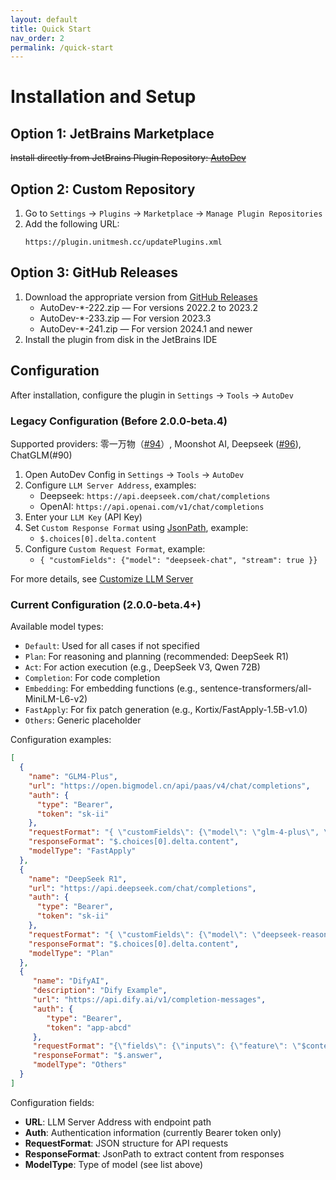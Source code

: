 ```yaml
---
layout: default
title: Quick Start
nav_order: 2
permalink: /quick-start
---
```


# Installation and Setup

## Option 1: JetBrains Marketplace

~~Install directly from JetBrains Plugin Repository: [AutoDev](https://plugins.jetbrains.com/plugin/21520-autodev)~~

## Option 2: Custom Repository

1. Go to `Settings` → `Plugins` → `Marketplace` → `Manage Plugin Repositories`
2. Add the following URL:
   ```
   https://plugin.unitmesh.cc/updatePlugins.xml
   ```

## Option 3: GitHub Releases

1. Download the appropriate version from [GitHub Releases](https://github.com/unit-mesh/auto-dev/releases)
   - AutoDev-*-222.zip — For versions 2022.2 to 2023.2
   - AutoDev-*-233.zip — For version 2023.3
   - AutoDev-*-241.zip — For version 2024.1 and newer
2. Install the plugin from disk in the JetBrains IDE

## Configuration

After installation, configure the plugin in `Settings` → `Tools` → `AutoDev`

### Legacy Configuration (Before 2.0.0-beta.4)

Supported providers: 零一万物（[#94](https://github.com/unit-mesh/auto-dev/issues/94)）, Moonshot AI, Deepseek ([#96](https://github.com/unit-mesh/auto-dev/issues/96)), ChatGLM(#90)

1. Open AutoDev Config in `Settings` → `Tools` → `AutoDev`
2. Configure `LLM Server Address`, examples:
   - Deepseek: `https://api.deepseek.com/chat/completions`
   - OpenAI: `https://api.openai.com/v1/chat/completions`
3. Enter your `LLM Key` (API Key)
4. Set `Custom Response Format` using [JsonPath](https://github.com/json-path/JsonPath), example:
   - `$.choices[0].delta.content`
5. Configure `Custom Request Format`, example:
   - `{ "customFields": {"model": "deepseek-chat", "stream": true }}`

For more details, see [Customize LLM Server](/custom/llm-server)

### Current Configuration (2.0.0-beta.4+)

Available model types:
- `Default`: Used for all cases if not specified
- `Plan`: For reasoning and planning (recommended: DeepSeek R1)
- `Act`: For action execution (e.g., DeepSeek V3, Qwen 72B)
- `Completion`: For code completion
- `Embedding`: For embedding functions (e.g., sentence-transformers/all-MiniLM-L6-v2)
- `FastApply`: For fix patch generation (e.g., Kortix/FastApply-1.5B-v1.0)
- `Others`: Generic placeholder

Configuration examples:

```json
[
  {
    "name": "GLM4-Plus",
    "url": "https://open.bigmodel.cn/api/paas/v4/chat/completions",
    "auth": {
      "type": "Bearer",
      "token": "sk-ii"
    },
    "requestFormat": "{ \"customFields\": {\"model\": \"glm-4-plus\", \"stream\": true}}",
    "responseFormat": "$.choices[0].delta.content",
    "modelType": "FastApply"
  },
  {
    "name": "DeepSeek R1",
    "url": "https://api.deepseek.com/chat/completions",
    "auth": {
      "type": "Bearer",
      "token": "sk-ii"
    },
    "requestFormat": "{ \"customFields\": {\"model\": \"deepseek-reasoner\", \"stream\": true}}",
    "responseFormat": "$.choices[0].delta.content",
    "modelType": "Plan"
  },
  {
     "name": "DifyAI",
     "description": "Dify Example",
     "url": "https://api.dify.ai/v1/completion-messages",
     "auth": {
        "type": "Bearer",
        "token": "app-abcd"
     },
     "requestFormat": "{\"fields\": {\"inputs\": {\"feature\": \"$content\"}, \"response_mode\": \"streaming\", \"user\": \"phodal\" }}",
     "responseFormat": "$.answer",
     "modelType": "Others"
  }
]
```

Configuration fields:
- **URL**: LLM Server Address with endpoint path
- **Auth**: Authentication information (currently Bearer token only)
- **RequestFormat**: JSON structure for API requests
- **ResponseFormat**: JsonPath to extract content from responses
- **ModelType**: Type of model (see list above)
